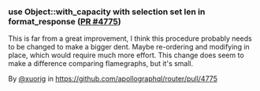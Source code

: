 ### use Object::with_capacity with selection set len in format_response ([PR #4775](https://github.com/apollographql/router/pull/4775))

This is far from a great improvement, I think this procedure probably needs to be changed to make a bigger dent. Maybe re-ordering and modifying in place, which would require much more effort. This change does seem to make a difference comparing flamegraphs, but it's small.

By [@xuorig](https://github.com/xuorig) in https://github.com/apollographql/router/pull/4775